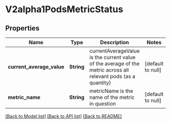 # V2alpha1PodsMetricStatus

## Properties
Name | Type | Description | Notes
------------ | ------------- | ------------- | -------------
**current_average_value** | **String** | currentAverageValue is the current value of the average of the metric across all relevant pods (as a quantity) | [default to null]
**metric_name** | **String** | metricName is the name of the metric in question | [default to null]

[[Back to Model list]](../README.md#documentation-for-models) [[Back to API list]](../README.md#documentation-for-api-endpoints) [[Back to README]](../README.md)


